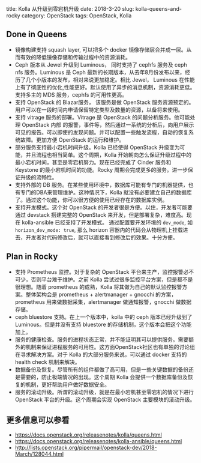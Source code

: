 title: Kolla 从升级到零宕机升级
date: 2018-3-20
slug: kolla-queens-and-rocky
category: OpenStack
tags: OpenStack, Kolla

## Done in Queens

- 镜像构建支持 squash layer, 可以把多个 docker 镜像存储层合并成一层。从而有效的降低镜像存储和传输过程中的资源消耗。
- Ceph 版本从 Jewel 升级到 Luminous， 同时支持了 cephfs 服务及 ceph nfs 服务。Luminous 是 Ceph 最新的长期版本，从去年8月份发布以来，经历了几个小版本的发布，相对来说更加稳定。相比 Jewel， Luminous 在性能上有了彻底性的优化,性能更好。默认使用了异步的消息机制，资源消耗更低。支持多主的 MDS 服务，cephfs 的可用性更高。
- 支持 OpenStack 的 Blazar服务， 该服务是做 OpenStack 服务资源预定的。用户可以在一段时间内申请保留特定类型及数量的资源，以备将来使用。
- 支持 vitrage 服务的部署。Vitrage 是 OpenStack 的问题分析服务。他可能处理 OpenStack 内部 的报警，事件等，然后通过一系统的分析后，向用户展示可见的报告。可以即使的发现问题。并可以配置一些触发流程，自动的恢复系统故障。更加方便 OpenStack 的运行和维护。
- 部分服务支持最小宕机时间升级。Kolla 已经使得 OpenStack 升级变为可能，并且流程也相当简单。这个周期，Kolla 开始朝向怎么保证升级过程中的最小宕机时间，甚至是零宕机努力。现在已经完成了 Cinder 服务和 Keystone 的最小宕机时间的功能。Rocky 周期会完成更多的服务。进一步保证升级的流畅性。
- 支持外部的 DB 服务。在某些使用环境中，数据库可能有专门的机器提供，也有专门的DBA来管理维护。这种情况下，Kolla 就没有必要建立自己的数据库了。通过这个功能，你可以很方便的使用已经存在的数据库实例。
- 支持开发模式。这个对 OpenStack 的开发者很是方便。以住，开发者可能要通过 devstack 搭建完整的 OpenStack 来开发，但是部署复杂，难度高。现在 kolla-ansible 已经支持了开发模式。 通过配置要开发环境的 ``dev_mode``, 如 ``horizon_dev_mode: true``, 那么 horizon 容器内的代码会从物理机上挂载进去，开发者对代码修改后，就可以直接看到修改后的效果。十分方便。

## Plan in Rocky

- 支持 Prometheus 监控。对于复杂的 OpenStack 平台来主产，监控报警必不可少，否则平台难于维护。之前 Kolla 尝试过很多监控平台方案，但是都不是很理想。随着 prometheus 的成熟，Kolla 将其做为自己的默认监控报警方案。整体架构会是 prometheus + alertmanager + gnocchi 的方案，prometheus 用来做数据采集，alertmanager 做通知报警，gnocchi 做数据存储。
- ceph bluestore 支持。在上一个版本中，kolla 中的 ceph 版本已经升级到了 Luminous。但是并没有支持 bluestore 的存储机制，这个版本会把这个功能加上。
- 服务的健康检查。服务的进程状态正常，并不能证明其可以提供服务。需要额外的机制来保证进程服务的可用性。这方面OpenStack社区也有单独的讨论组在寻求解决方案。对于 Kolla 的大部分服务来说，可以通过 docker 支持的 health check 机制来解决。
- 数据备份及恢复。尽管所有的组件都做了高可用，但是一些关键数据的备份还是需要的，防止极端情况的出现。这个周期 Kolla 会提供一个数据库备份及恢复的机制，更好帮助用户做好数据安全。
- 服务的滚动升级。所谓的滚动升级，就是在最小宕机甚至零宕机的情况下进行 OpenStack 平台的升级。这个周期会实现 OpenStack 主要模块的滚动升级。

## 更多信息可以参看 
 
- <https://docs.openstack.org/releasenotes/kolla/queens.html>
- <https://docs.openstack.org/releasenotes/kolla-ansible/queens.html>
- <http://lists.openstack.org/pipermail/openstack-dev/2018-March/128044.html>
